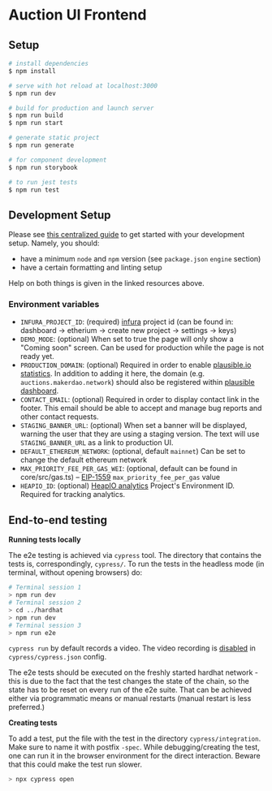 # Auction UI Frontend

## Setup

```bash
# install dependencies
$ npm install

# serve with hot reload at localhost:3000
$ npm run dev

# build for production and launch server
$ npm run build
$ npm run start

# generate static project
$ npm run generate

# for component development
$ npm run storybook

# to run jest tests
$ npm run test
```

## Development Setup

Please see [this centralized guide](https://github.com/sidestream-tech/guides/blob/main/frontend-development/README.md) to get started with your development setup. Namely, you should:

- have a minimum `node` and `npm` version (see `package.json` `engine` section)
- have a certain formatting and linting setup

Help on both things is given in the linked resources above.

### Environment variables

- `INFURA_PROJECT_ID`: (required) [infura](https://infura.io/) project id (can be found in: dashboard -> etherium -> create new project -> settings -> keys)
- `DEMO_MODE`: (optional) When set to true the page will only show a "Coming soon" screen. Can be used for production while the page is not ready yet.
- `PRODUCTION_DOMAIN`: (optional) Required in order to enable [plausible.io statistics](https://github.com/moritzsternemann/vue-plausible#configuration). In addition to adding it here, the domain (e.g. `auctions.makerdao.network`) should also be registered within [plausible dashboard](https://plausible.io/).
- `CONTACT_EMAIL`: (optional) Required in order to display contact link in the footer. This email should be able to accept and manage bug reports and other contact requests.
- `STAGING_BANNER_URL`: (optional) When set a banner will be displayed, warning the user that they are using a staging version. The text will use `STAGING_BANNER_URL` as a link to production UI.
- `DEFAULT_ETHEREUM_NETWORK`: (optional, default `mainnet`) Can be set to change the default ethereum network
- `MAX_PRIORITY_FEE_PER_GAS_WEI`: (optional, default can be found in core/src/gas.ts) – [EIP-1559](https://eips.ethereum.org/EIPS/eip-1559) `max_priority_fee_per_gas` value
- `HEAPIO_ID`: (optional) [HeapIO analytics](https://heapanalytics.com/) Project's Environment ID. Required for tracking analytics.

## End-to-end testing

**Running tests locally**

The e2e testing is achieved via `cypress` tool. The directory that contains the tests is, correspondingly, `cypress/`.
To run the tests in the headless mode (in terminal, without opening browsers) do:

```sh
# Terminal session 1
> npm run dev
# Terminal session 2
> cd ../hardhat
> npm run dev
# Terminal session 3
> npm run e2e
```

`cypress run` by default records a video. The video recording is [disabled](https://docs.cypress.io/guides/guides/screenshots-and-videos#Videos) in `cypress/cypress.json` config.

The e2e tests should be executed on the freshly started hardhat network - this is due to the fact that the test changes the state of the chain, so the state has to be reset on every run of the e2e suite. That can be achieved either via programmatic means or manual restarts (manual restart is less preferred.)

**Creating tests**

To add a test, put the file with the test in the directory `cypress/integration`. Make sure to name it with postfix `-spec`.
While debugging/creating the test, one can run it in the browser environment for the direct interaction. Beware that this could make the test run slower.

```sh
> npx cypress open
```
